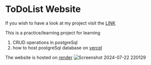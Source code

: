 # ToDoList Website

If you wish to have a look at my project visit the [LINK](https://todolist-vxts.onrender.com)

This is a practice/learning project for learning
1. CRUD operations in postgreSql
2. how to host postgreSql database on [vercel](https://vercel.com/)

The website is hosted on [render](https://render.com/)
![Screenshot 2024-07-22 220129](https://github.com/user-attachments/assets/4fc6c03d-abe6-4541-b0b8-96c8324c92ad)
